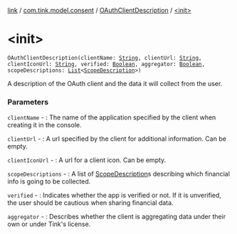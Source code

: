 [link](../../index.md) / [com.tink.model.consent](../index.md) / [OAuthClientDescription](index.md) / [&lt;init&gt;](./-init-.md)

# &lt;init&gt;

`OAuthClientDescription(clientName: `[`String`](https://kotlinlang.org/api/latest/jvm/stdlib/kotlin/-string/index.html)`, clientUrl: `[`String`](https://kotlinlang.org/api/latest/jvm/stdlib/kotlin/-string/index.html)`, clientIconUrl: `[`String`](https://kotlinlang.org/api/latest/jvm/stdlib/kotlin/-string/index.html)`, verified: `[`Boolean`](https://kotlinlang.org/api/latest/jvm/stdlib/kotlin/-boolean/index.html)`, aggregator: `[`Boolean`](https://kotlinlang.org/api/latest/jvm/stdlib/kotlin/-boolean/index.html)`, scopeDescriptions: `[`List`](https://kotlinlang.org/api/latest/jvm/stdlib/kotlin.collections/-list/index.html)`<`[`ScopeDescription`](../-scope-description/index.md)`>)`

A description of the OAuth client and the data it will collect from the user.

### Parameters

`clientName` - : The name of the application specified by the client when creating it in the console.

`clientUrl` - : A url specified by the client for additional information. Can be empty.

`clientIconUrl` - : A url for a client icon. Can be empty.

`scopeDescriptions` - : A list of [ScopeDescription](../-scope-description/index.md)s describing which financial info is going to be collected.

`verified` - : Indicates whether the app is verified or not. If it is unverified, the user should be cautious when sharing financial data.

`aggregator` - : Describes whether the client is aggregating data under their own or under Tink's license.